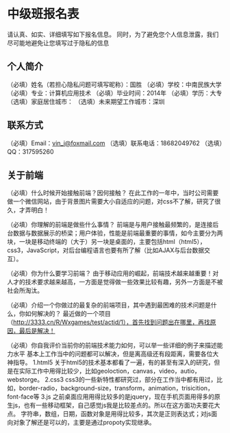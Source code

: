 # 中级班报名表

请认真、如实、详细填写如下报名信息。
同时，为了避免您个人信息泄露，我们尽可能地避免让您填写过于隐私的信息

## 个人简介

（必填）姓名（若担心隐私问题可填写昵称）：国胜
（必填）学校：中南民族大学
（必填）专业：计算机应用技术
（必填）毕业时间：2014年
（必填）学历：大专
（选填）家庭居住城市：
（选填）未来期望工作城市：深圳

## 联系方式

（必填）Email：vin_i@foxmail.com
（选填）联系电话：18682049762
（选填）QQ：317595260

## 关于前端

（必填）什么时候开始接触前端？因何接触？
在此工作的一年中，当时公司需要做一个微信网站，由于背景图片需要大小自适应的问题，对css不了解，研究了很久，才弄明白！

（必填）你理解的前端是做些什么事情？
前端是与用户接触最频繁的，是连接后台数据与数据展示的桥梁；用户体验，性能是前端最重要的事情，如今主要分为两块，一块是移动终端的（大于）另一块是桌面的，主要包括html（html5），css3，JavaScript，对后台编程语言也要有所了解（比如AJAX与后台数据交互）。

（必填）你为什么要学习前端？
由于移动应用的崛起，前端技术越来越重要！对人才的技术要求越来越高，一方面是觉得做一些效果比较有趣，另外一方面是不被社会所淘汰。

（必填）介绍一个你做过的最复杂的前端项目，其中遇到最困难的技术问题是什么，你如何解决的？
最近做的一个项目（http://3333.cn/R/Wxgames/test/actid/1），首先找到问题出在哪里，再找原因，最后是解决！

（必填）你自我评价当前你的前端技术能力如何，可以举一些详细的例子来描述能力水平
基本上工作当中的问题都可以解决，但是离高级还有段距离，需要各位大神指导。
1.html5
关于html5的技术基本都看了一遍，有的甚至有深入的研究，但是在实际工作中用得比较少，比如geoloction，canvas，video，autio，webstorge。
2.css3
css3的一些新特性都研究过，部分在工作当中都有用过，比如，border-radio，background-size，transform，animation，trisicition，
font-face等
3.js
之前桌面应用用得比较多的是jquery，现在手机页面用得多的原生js，也有一些移动框架，自己感觉js我是比较差点的。所以在这方面功夫要花大点。
字符串，数组，日期，函数对象是用得比较多，其次是正则表达式；对js面向对象了解还是可以的，主要是通过propoty实现继承。
